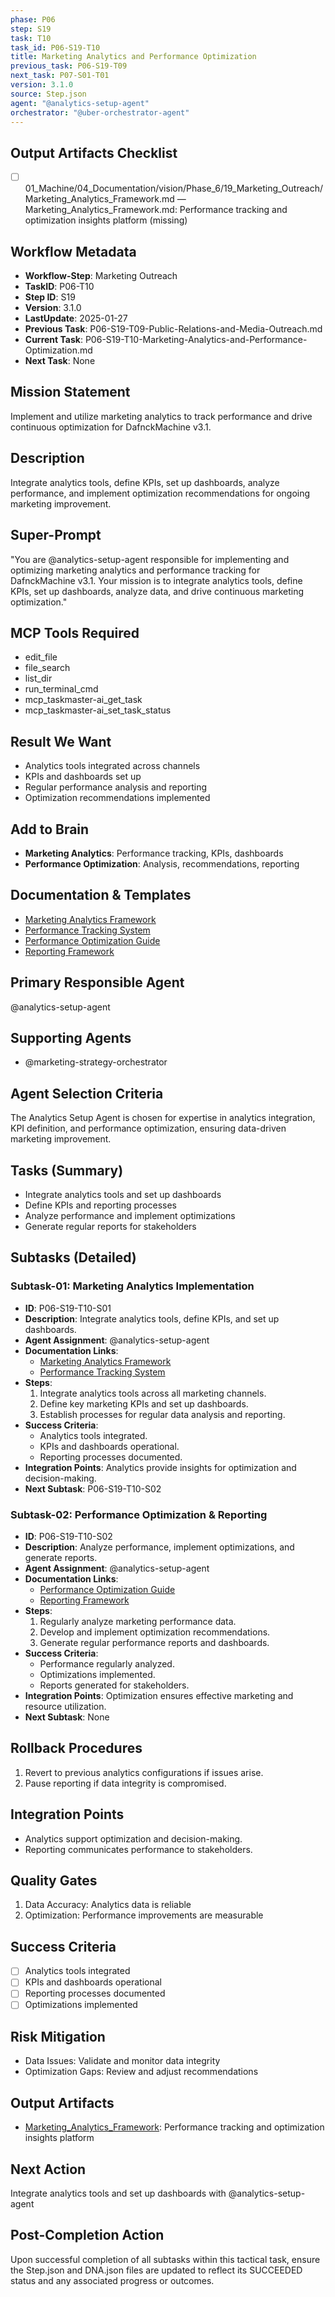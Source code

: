 ```yaml
---
phase: P06
step: S19
task: T10
task_id: P06-S19-T10
title: Marketing Analytics and Performance Optimization
previous_task: P06-S19-T09
next_task: P07-S01-T01
version: 3.1.0
source: Step.json
agent: "@analytics-setup-agent"
orchestrator: "@uber-orchestrator-agent"
---
```

## Output Artifacts Checklist
- [ ] 01_Machine/04_Documentation/vision/Phase_6/19_Marketing_Outreach/Marketing_Analytics_Framework.md — Marketing_Analytics_Framework.md: Performance tracking and optimization insights platform (missing)

## Workflow Metadata
- **Workflow-Step**: Marketing Outreach
- **TaskID**: P06-T10
- **Step ID**: S19
- **Version**: 3.1.0
- **LastUpdate**: 2025-01-27
- **Previous Task**: P06-S19-T09-Public-Relations-and-Media-Outreach.md
- **Current Task**: P06-S19-T10-Marketing-Analytics-and-Performance-Optimization.md
- **Next Task**: None

## Mission Statement
Implement and utilize marketing analytics to track performance and drive continuous optimization for DafnckMachine v3.1.

## Description
Integrate analytics tools, define KPIs, set up dashboards, analyze performance, and implement optimization recommendations for ongoing marketing improvement.

## Super-Prompt
"You are @analytics-setup-agent responsible for implementing and optimizing marketing analytics and performance tracking for DafnckMachine v3.1. Your mission is to integrate analytics tools, define KPIs, set up dashboards, analyze data, and drive continuous marketing optimization."

## MCP Tools Required
- edit_file
- file_search
- list_dir
- run_terminal_cmd
- mcp_taskmaster-ai_get_task
- mcp_taskmaster-ai_set_task_status

## Result We Want
- Analytics tools integrated across channels
- KPIs and dashboards set up
- Regular performance analysis and reporting
- Optimization recommendations implemented

## Add to Brain
- **Marketing Analytics**: Performance tracking, KPIs, dashboards
- **Performance Optimization**: Analysis, recommendations, reporting

## Documentation & Templates
- [Marketing Analytics Framework](mdc:01_Machine/04_Documentation/vision/Phase_6/19_Marketing_Outreach/A/Marketing_Analytics_Framework.md)
- [Performance Tracking System](mdc:01_Machine/04_Documentation/vision/Phase_6/19_Marketing_Outreach/A/Performance_Tracking_System.json)
- [Performance Optimization Guide](mdc:01_Machine/04_Documentation/vision/Phase_6/19_Marketing_Outreach/A/Performance_Optimization_Guide.md)
- [Reporting Framework](mdc:01_Machine/04_Documentation/vision/Phase_6/19_Marketing_Outreach/A/Reporting_Framework.json)

## Primary Responsible Agent
@analytics-setup-agent

## Supporting Agents
- @marketing-strategy-orchestrator

## Agent Selection Criteria
The Analytics Setup Agent is chosen for expertise in analytics integration, KPI definition, and performance optimization, ensuring data-driven marketing improvement.

## Tasks (Summary)
- Integrate analytics tools and set up dashboards
- Define KPIs and reporting processes
- Analyze performance and implement optimizations
- Generate regular reports for stakeholders

## Subtasks (Detailed)
### Subtask-01: Marketing Analytics Implementation
- **ID**: P06-S19-T10-S01
- **Description**: Integrate analytics tools, define KPIs, and set up dashboards.
- **Agent Assignment**: @analytics-setup-agent
- **Documentation Links**:
  - [Marketing Analytics Framework](mdc:01_Machine/04_Documentation/vision/Phase_6/19_Marketing_Outreach/A/Marketing_Analytics_Framework.md)
  - [Performance Tracking System](mdc:01_Machine/04_Documentation/vision/Phase_6/19_Marketing_Outreach/A/Performance_Tracking_System.json)
- **Steps**:
    1. Integrate analytics tools across all marketing channels.
    2. Define key marketing KPIs and set up dashboards.
    3. Establish processes for regular data analysis and reporting.
- **Success Criteria**:
    - Analytics tools integrated.
    - KPIs and dashboards operational.
    - Reporting processes documented.
- **Integration Points**: Analytics provide insights for optimization and decision-making.
- **Next Subtask**: P06-S19-T10-S02

### Subtask-02: Performance Optimization & Reporting
- **ID**: P06-S19-T10-S02
- **Description**: Analyze performance, implement optimizations, and generate reports.
- **Agent Assignment**: @analytics-setup-agent
- **Documentation Links**:
  - [Performance Optimization Guide](mdc:01_Machine/04_Documentation/vision/Phase_6/19_Marketing_Outreach/A/Performance_Optimization_Guide.md)
  - [Reporting Framework](mdc:01_Machine/04_Documentation/vision/Phase_6/19_Marketing_Outreach/A/Reporting_Framework.json)
- **Steps**:
    1. Regularly analyze marketing performance data.
    2. Develop and implement optimization recommendations.
    3. Generate regular performance reports and dashboards.
- **Success Criteria**:
    - Performance regularly analyzed.
    - Optimizations implemented.
    - Reports generated for stakeholders.
- **Integration Points**: Optimization ensures effective marketing and resource utilization.
- **Next Subtask**: None

## Rollback Procedures
1. Revert to previous analytics configurations if issues arise.
2. Pause reporting if data integrity is compromised.

## Integration Points
- Analytics support optimization and decision-making.
- Reporting communicates performance to stakeholders.

## Quality Gates
1. Data Accuracy: Analytics data is reliable
2. Optimization: Performance improvements are measurable

## Success Criteria
- [ ] Analytics tools integrated
- [ ] KPIs and dashboards operational
- [ ] Reporting processes documented
- [ ] Optimizations implemented

## Risk Mitigation
- Data Issues: Validate and monitor data integrity
- Optimization Gaps: Review and adjust recommendations

## Output Artifacts
- [Marketing_Analytics_Framework](mdc:01_Machine/04_Documentation/vision/Phase_6/19_Marketing_Outreach/Marketing_Analytics_Framework.md): Performance tracking and optimization insights platform

## Next Action
Integrate analytics tools and set up dashboards with @analytics-setup-agent

## Post-Completion Action
Upon successful completion of all subtasks within this tactical task, ensure the Step.json and DNA.json files are updated to reflect its SUCCEEDED status and any associated progress or outcomes. 